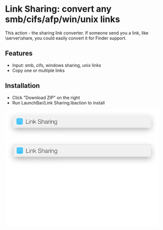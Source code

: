 # Link Sharing: convert any smb/cifs/afp/win/unix links

This action - the sharing link converter. If someone send you a link, like \\server\share, you could easily convert it for Finder support.

## Features
* Input: smb, cifs, windows sharing, unix links
* Copy one or multiple links

 
## Installation
* Click "Download ZIP" on the right
* Run LaunchBar/Link Sharing.lbaction to install


![](./images/LinkSharing_Intro.png)
![](./images/LinkSharing_Demo.gif)


